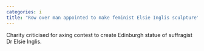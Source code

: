 ```yaml
---
categories: i
title: "Row over man appointed to make feminist Elsie Inglis sculpture"
---
```

Charity criticised for axing contest to create Edinburgh statue of suffragist Dr Elsie Inglis.